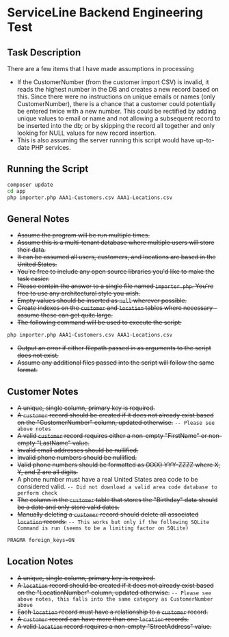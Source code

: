 # ServiceLine Backend Engineering Test

## Task Description
There are a few items that I have made assumptions in processing

- If the CustomerNumber (from the customer import CSV) is invalid, it reads the highest number in the DB and creates a new record based on this.  Since there were no instructions on unique emails or names (only CustomerNumber), there is a chance that a customer could potentially be entered twice with a new number.  This could be rectified by adding unique values to email or name and not allowing a subsequent record to be inserted into the db; or by skipping the record all together and only looking for NULL values for new record insertion.
- This is also assuming the server running this script would have up-to-date PHP services.

## Running the Script
```bash
composer update
cd app
php importer.php AAA1-Customers.csv AAA1-Locations.csv
```

## General Notes
- ~~Assume the program will be run multiple times.~~
- ~~Assume this is a multi-tenant database where multiple users will store their data.~~
- ~~It can be assumed all users, customers, and locations are based in the United States.~~
- ~~You're free to include any open source libraries you'd like to make the task easier.~~
- ~~Please contain the answer to a single file named `importer.php`. You're free to use any architectural style you wish.~~
- ~~Empty values should be inserted as `null` wherever possible.~~
- ~~Create indexes on the `customer` and `location` tables where necessary - assume these can get quite large.~~
- ~~The following command will be used to execute the script:~~

```bash
php importer.php AAA1-Customers.csv AAA1-Locations.csv
```

- ~~Output an error if either filepath passed in as arguments to the script does not exist.~~
- ~~Assume any additional files passed into the script will follow the same format.~~

## Customer Notes
- ~~A unique, single column, primary key is required.~~
- ~~A `customer` record should be created if it does not already exist based on the "CustomerNumber" column, updated otherwise.~~
`-- Please see above notes`
- ~~A valid `customer` record requires either a non-empty "FirstName" or non-empty "LastName" value.~~
- ~~Invalid email addresses should be nullified.~~
- ~~Invalid phone numbers should be nullified.~~
- ~~Valid phone numbers should be formatted as (XXX) YYY-ZZZZ where X, Y, and Z are all digits.~~
- A phone number must have a real United States area code to be considered valid.
`-- Did not download a valid area code database to perform check`
- ~~The column in the `customer` table that stores the "Birthday" data should be a date and only store valid dates.~~
- ~~Manually deleting a `customer` record should delete all associated `location` records.~~
`-- This works but only if the following SQLite Command is run (seems to be a limiting factor on SQLite)`

```bash
PRAGMA foreign_keys=ON
```

## Location Notes
- ~~A unique, single column, primary key is required.~~
- ~~A `location` record should be created if it does not already exist based on the "LocationNumber" column, updated otherwise.~~
`-- Please see above notes, this falls into the same category as CustomerNumber above`
- ~~Each `location` record must have a relationship to a `customer` record.~~
- ~~A `customer` record can have more than one `location` records.~~
- ~~A valid `location` record requires a non-empty "StreetAddress" value.~~
